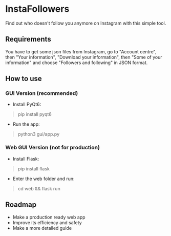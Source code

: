 # InstaFollowers
Find out who doesn't follow you anymore on Instagram with this simple tool.

## Requirements
You have to get some json files from Instagram, go to "Account centre", then "Your information", "Download your information", then "Some of your information" and choose "Followers and following" in JSON format.

## How to use
### GUI Version (recommended)
- Install PyQt6:
> pip install pyqt6
- Run the app:
> python3 gui/app.py

### Web GUI Version (not for production)
- Install Flask:
> pip install flask
- Enter the web folder and run:
> cd web && flask run

## Roadmap
- Make a production ready web app
- Improve its efficiency and safety
- Make a more detailed guide